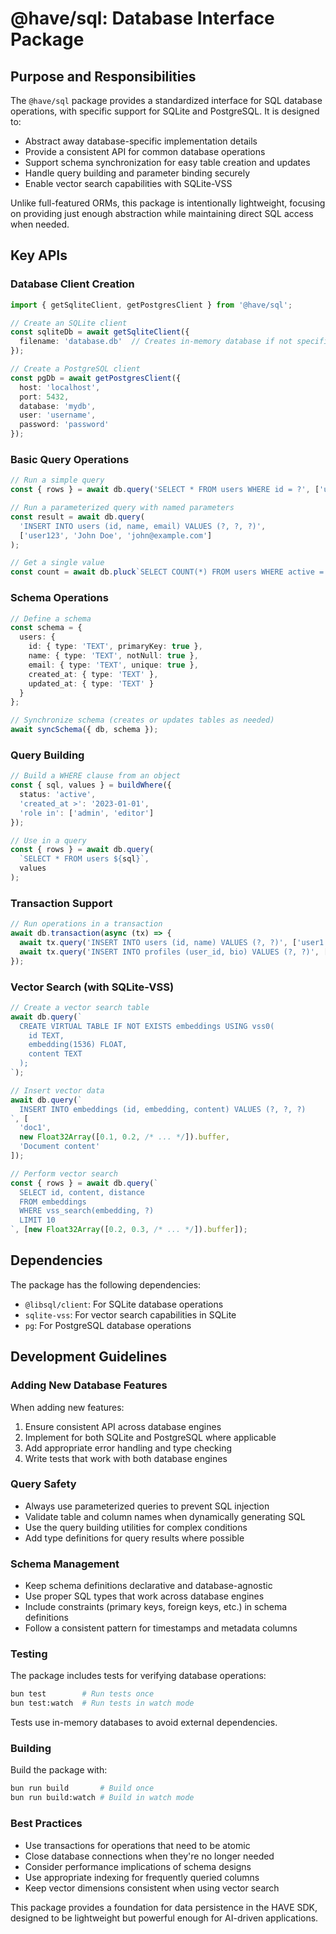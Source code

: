 # @have/sql: Database Interface Package

## Purpose and Responsibilities

The `@have/sql` package provides a standardized interface for SQL database operations, with specific support for SQLite and PostgreSQL. It is designed to:

- Abstract away database-specific implementation details
- Provide a consistent API for common database operations
- Support schema synchronization for easy table creation and updates
- Handle query building and parameter binding securely
- Enable vector search capabilities with SQLite-VSS

Unlike full-featured ORMs, this package is intentionally lightweight, focusing on providing just enough abstraction while maintaining direct SQL access when needed.

## Key APIs

### Database Client Creation

```typescript
import { getSqliteClient, getPostgresClient } from '@have/sql';

// Create an SQLite client
const sqliteDb = await getSqliteClient({
  filename: 'database.db'  // Creates in-memory database if not specified
});

// Create a PostgreSQL client
const pgDb = await getPostgresClient({
  host: 'localhost',
  port: 5432,
  database: 'mydb',
  user: 'username',
  password: 'password'
});
```

### Basic Query Operations

```typescript
// Run a simple query
const { rows } = await db.query('SELECT * FROM users WHERE id = ?', ['user123']);

// Run a parameterized query with named parameters
const result = await db.query(
  'INSERT INTO users (id, name, email) VALUES (?, ?, ?)',
  ['user123', 'John Doe', 'john@example.com']
);

// Get a single value
const count = await db.pluck`SELECT COUNT(*) FROM users WHERE active = ${true}`;
```

### Schema Operations

```typescript
// Define a schema
const schema = {
  users: {
    id: { type: 'TEXT', primaryKey: true },
    name: { type: 'TEXT', notNull: true },
    email: { type: 'TEXT', unique: true },
    created_at: { type: 'TEXT' },
    updated_at: { type: 'TEXT' }
  }
};

// Synchronize schema (creates or updates tables as needed)
await syncSchema({ db, schema });
```

### Query Building

```typescript
// Build a WHERE clause from an object
const { sql, values } = buildWhere({
  status: 'active',
  'created_at >': '2023-01-01',
  'role in': ['admin', 'editor']
});

// Use in a query
const { rows } = await db.query(
  `SELECT * FROM users ${sql}`,
  values
);
```

### Transaction Support

```typescript
// Run operations in a transaction
await db.transaction(async (tx) => {
  await tx.query('INSERT INTO users (id, name) VALUES (?, ?)', ['user1', 'User One']);
  await tx.query('INSERT INTO profiles (user_id, bio) VALUES (?, ?)', ['user1', 'My bio']);
});
```

### Vector Search (with SQLite-VSS)

```typescript
// Create a vector search table
await db.query(`
  CREATE VIRTUAL TABLE IF NOT EXISTS embeddings USING vss0(
    id TEXT,
    embedding(1536) FLOAT,
    content TEXT
  );
`);

// Insert vector data
await db.query(`
  INSERT INTO embeddings (id, embedding, content) VALUES (?, ?, ?)
`, [
  'doc1', 
  new Float32Array([0.1, 0.2, /* ... */]).buffer, 
  'Document content'
]);

// Perform vector search
const { rows } = await db.query(`
  SELECT id, content, distance
  FROM embeddings
  WHERE vss_search(embedding, ?)
  LIMIT 10
`, [new Float32Array([0.2, 0.3, /* ... */]).buffer]);
```

## Dependencies

The package has the following dependencies:

- `@libsql/client`: For SQLite database operations
- `sqlite-vss`: For vector search capabilities in SQLite
- `pg`: For PostgreSQL database operations

## Development Guidelines

### Adding New Database Features

When adding new features:

1. Ensure consistent API across database engines
2. Implement for both SQLite and PostgreSQL where applicable
3. Add appropriate error handling and type checking
4. Write tests that work with both database engines

### Query Safety

- Always use parameterized queries to prevent SQL injection
- Validate table and column names when dynamically generating SQL
- Use the query building utilities for complex conditions
- Add type definitions for query results where possible

### Schema Management

- Keep schema definitions declarative and database-agnostic
- Use proper SQL types that work across database engines
- Include constraints (primary keys, foreign keys, etc.) in schema definitions
- Follow a consistent pattern for timestamps and metadata columns

### Testing

The package includes tests for verifying database operations:

```bash
bun test        # Run tests once
bun test:watch  # Run tests in watch mode
```

Tests use in-memory databases to avoid external dependencies.

### Building

Build the package with:

```bash
bun run build       # Build once
bun run build:watch # Build in watch mode
```

### Best Practices

- Use transactions for operations that need to be atomic
- Close database connections when they're no longer needed
- Consider performance implications of schema designs
- Use appropriate indexing for frequently queried columns
- Keep vector dimensions consistent when using vector search

This package provides a foundation for data persistence in the HAVE SDK, designed to be lightweight but powerful enough for AI-driven applications.